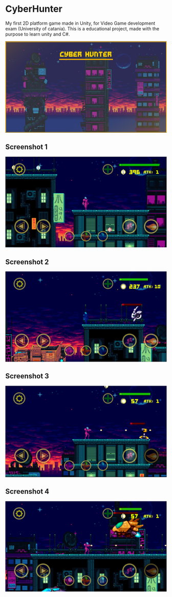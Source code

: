 # CyberHunter
 My first 2D platform game made in Unity, for Video Game development exam (University of catania).
 This is a educational project, made with the purpose to learn unity and C#. 
 
![SplashScreen](/Screenshots/splashscreen.PNG)

## Screenshot 1
![Screenshot 1](/Screenshots/screen1.PNG)

## Screenshot 2
![Screenshot 2](/Screenshots/screen2.PNG)

## Screenshot 3
![Screenshot 3](/Screenshots/screen3.PNG)

## Screenshot 4
![Screenshot 4](/Screenshots/screen4.PNG)
